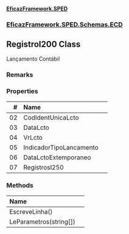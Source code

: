 #### [EficazFramework.SPED](EficazFrameworkSPED.md 'EficazFramework SPED')
### [EficazFramework.SPED.Schemas.ECD](EficazFramework.SPED.Schemas.ECD.md 'EficazFramework.SPED.Schemas.ECD')

## RegistroI200 Class

Lançamento Contábil

### Remarks
### Properties

| # | Name | |
| ---: | :--- | :--- |
| 02 | CodIdentUnicaLcto |  |
| 03 | DataLcto |  |
| 04 | VrLcto |  |
| 05 | IndicadorTipoLancamento |  |
| 06 | DataLctoExtemporaneo |  |
| 07 | RegistrosI250 |  |
### Methods

| Name | |
| :--- | :--- |
| EscreveLinha() |  |
| LeParametros(string[]) |  |
